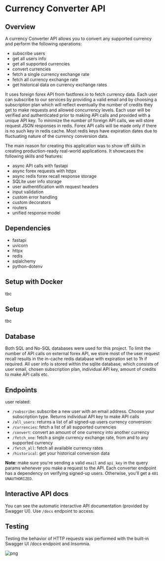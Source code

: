# Currency Converter API
 
## Overview
A currency Converter API allows you to convert any supported currency and perform the following operations: 
- subscribe users
- get all users info
- get all supported currencies
- convert currencies
- fetch a single currency exchange rate
- fetch all currency exchange rate
- get historical data on currency exchange rates

It uses foreign forex API from fastforex.io to fetch currency data. 
Each user can subscribe to our services by providing a valid email and by choosing a subscription plan which will reflect eventually the number of credits they get to make requests and allowed concurrency levels. Each user will be verified and authenticated prior to making API calls and provided with a unique API key.
To minimize the number of foreign API calls, we will store request JSON responses in redis. Forex API calls will be made only if there is no such key in redis cache. 
Most redis keys have expiration dates due to fluctuating nature of the currency conversion data.

The main reason for creating this application was to show off skills in creating production-ready real-world applications. 
It showcases the following skills and features:
- async API calls with fastapi
- async forex requests with httpx
- async redis forex recall response storage
- SQLite user info storage
- user authentification with request headers
- input validation
- custom error handling
- custom decorators
- routers
- unified response model
 
## Dependencies
- fastapi
- uvicorn
- httpx
- redis
- sqlalchemy
- python-dotenv
 
## Setup with Docker
tbc
 
## Setup
tbc

## Database
Both SQL and No-SQL databases were used for this project. 
To limit the number of API calls on external forex API, we store most of the user request recall results in the in-cache redis database with expiration set to 1h if required.
All user info is stored within the sqlite database, which consists of user email, chosen subscription plan, individual API key, amount of credits to make API calls etc.
 
## Endpoints
user related:
- `/subscribe`: subscribe a new user with an email address. Choose your subscription type. Returns individual API key to make API calls
- `/all_users`: returns a list of all signed-up users
currency conversion:
- `/currencies`: fetch a list of all supported currencies
- `/convert`: convert an amount of one currency into another currency
- `/fetch_one`: fetch a single currency exchange rate, from and to any supported currency
- `/fetch_all`: fetch all available currency rates
- `/historical`: get your historical conversion data
 
**Note**: make sure you're sending a valid `email` and `api_key` in the query params whenever you make a request to the API. 
Each converter endpoint has a dependency on verifying signed-up users. Otherwise, you'll get a `401 UNAUTHORIZED`.
 
## Interactive API docs
You can see the automatic interactive API documentation (provided by Swagger UI). Use `/docs` endpoint to access.

## Testing
Testing the behavior of HTTP requests was performed with the built-in Swagger UI /docs endpoint and Insomnia.

![png](https://github.com/rafaski1/currency_converter_api/blob/main/swagger_ui.PNG?raw=true)

